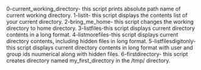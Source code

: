 0-current_working_directory- this script prints absolute path name of current working directory.
1-listit- this script displays the contents list of your current directory.
2-bring_me_home- this script changes the working directory to home directory.
3-listfiles-this script displays current directory contents in a long format.
4-listmorefiles-this script displays current directory contents, including hidden files in long format.
5-listfilesdigitonly-this script displays current directory contents in long format with user and group ids nuumerical along with hidden files.
6-firstdirectory- this script creates directory named my_first_directory in the /tmp/ directory.
